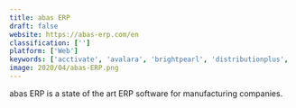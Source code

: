 ```yaml
---
title: abas ERP
draft: false 
website: https://abas-erp.com/en
classification: ['']
platform: ['Web']
keywords: ['acctivate', 'avalara', 'brightpearl', 'distributionplus', 'erpag', 'ecount_erp', 'insightly', 'intacct', 'mie_trak_pro', 'microsoft_dynamics_nav', 'multiview', 'netsuite', 'odoo', 'realtrac', 'sap_business_one', 'statii', 'entree']
image: 2020/04/abas-ERP.png
---
```

abas ERP is a state of the art ERP software for manufacturing companies.